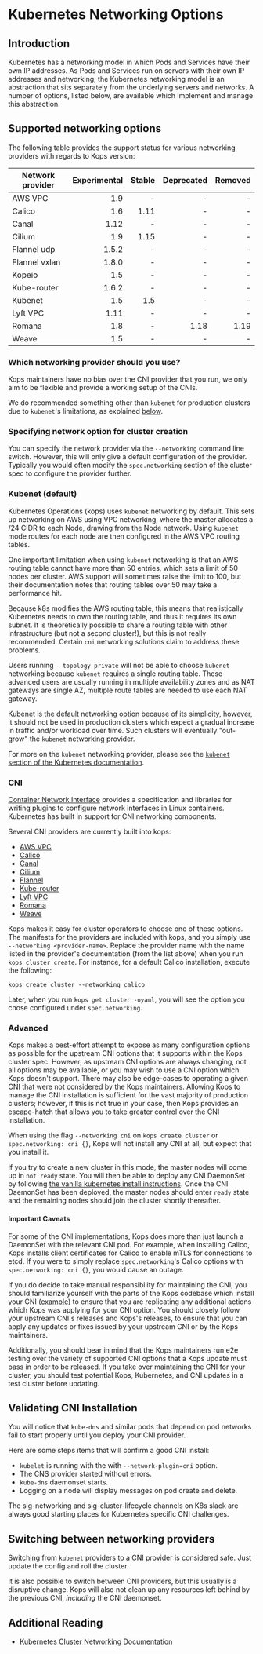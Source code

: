 # Kubernetes Networking Options

## Introduction

Kubernetes has a networking model in which Pods and Services have their own IP
addresses. As Pods and Services run on servers with their own IP addresses and
networking, the Kubernetes networking model is an abstraction that sits
separately from the underlying servers and networks. A number of options,
listed below, are available which implement and manage this abstraction.

## Supported networking options

The following table provides the support status for various networking providers with regards to Kops version:

| Network provider | Experimental | Stable | Deprecated | Removed |
| ------------ | -----------: | -----: | ---------: | ------: |
| AWS VPC | 1.9 | - | - | - |
| Calico | 1.6 | 1.11 | - | - |
| Canal  | 1.12 | - | - | - |
| Cilium | 1.9 | 1.15 | - | - |
| Flannel udp | 1.5.2 | - | - | - |
| Flannel vxlan | 1.8.0 | - | - | - |
| Kopeio | 1.5 | - | - | - |
| Kube-router | 1.6.2 | - | - | - |
| Kubenet | 1.5 | 1.5 | - | - |
| Lyft VPC | 1.11 | - | - | - |
| Romana | 1.8 | - | 1.18 | 1.19 |
| Weave | 1.5 | - | - | - |

### Which networking provider should you use?

Kops maintainers have no bias over the CNI provider that you run, we only aim to be flexible and provide a working setup of the CNIs.

We do recommended something other than `kubenet` for production clusters due to `kubenet`'s limitations, as explained [below](#kubenet-default).

### Specifying network option for cluster creation

You can specify the network provider via the `--networking` command line switch. However, this will only give a default configuration of the provider. Typically you would often modify the `spec.networking` section of the cluster spec to configure the provider further.

### Kubenet (default)

Kubernetes Operations (kops) uses `kubenet` networking by default. This sets up networking on AWS using VPC
networking, where the master allocates a /24 CIDR to each Node, drawing from the Node network.
Using `kubenet` mode routes for each node are then configured in the AWS VPC routing tables.

One important limitation when using `kubenet` networking is that an AWS routing table cannot have more than
50 entries, which sets a limit of 50 nodes per cluster. AWS support will sometimes raise the limit to 100,
but their documentation notes that routing tables over 50 may take a performance hit.

Because k8s modifies the AWS routing table, this means that realistically Kubernetes needs to own the
routing table, and thus it requires its own subnet.  It is theoretically possible to share a routing table
with other infrastructure (but not a second cluster!), but this is not really recommended.  Certain
`cni` networking solutions claim to address these problems.

Users running `--topology private` will not be able to choose `kubenet` networking because `kubenet`
requires a single routing table. These advanced users are usually running in multiple availability zones
and as NAT gateways are single AZ, multiple route tables are needed to use each NAT gateway.

Kubenet is the default networking option because of its simplicity, however, it should not be used in
production clusters which expect a gradual increase in traffic and/or workload over time. Such clusters
will eventually "out-grow" the `kubenet` networking provider.

For more on the `kubenet` networking provider, please see the [`kubenet` section of the Kubernetes documentation](https://kubernetes.io/docs/concepts/extend-kubernetes/compute-storage-net/network-plugins/#kubenet).

### CNI

[Container Network Interface](https://github.com/containernetworking/cni) provides a specification
and libraries for writing plugins to configure network interfaces in Linux containers.  Kubernetes
has built in support for CNI networking components.

Several CNI providers are currently built into kops:

* [AWS VPC](networking/aws-vpc.md)
* [Calico](networking/calico.md)
* [Canal](networking/canal.md)
* [Cilium](networking/cilium.md)
* [Flannel](networking/flannel.md)
* [Kube-router](networking/kube-router.md)
* [Lyft VPC](networking/lyft-vpc.md)
* [Romana](networking/romana.md)
* [Weave](networking/weave.md)

Kops makes it easy for cluster operators to choose one of these options. The manifests for the providers
are included with kops, and you simply use `--networking <provider-name>`. Replace the provider name
with the name listed in the provider's documentation (from the list above) when you run
`kops cluster create`.  For instance, for a default Calico installation, execute the following:

```console
kops create cluster --networking calico
```

Later, when you run `kops get cluster -oyaml`, you will see the option you chose configured under `spec.networking`.

### Advanced

Kops makes a best-effort attempt to expose as many configuration options as possible for the upstream CNI options that it supports within the Kops cluster spec. However, as upstream CNI options are always changing, not all options may be available, or you may wish to use a CNI option which Kops doesn't support. There may also be edge-cases to operating a given CNI that were not considered by the Kops maintainers. Allowing Kops to manage the CNI installation is sufficient for the vast majority of production clusters; however, if this is not true in your case, then Kops provides an escape-hatch that allows you to take greater control over the CNI installation.

When using the flag `--networking cni` on `kops create cluster`  or `spec.networking: cni {}`, Kops will not install any CNI at all, but expect that you install it.

If you try to create a new cluster in this mode, the master nodes will come up in `not ready` state. You will then be able to deploy any CNI DaemonSet by following [the vanilla kubernetes install instructions](https://kubernetes.io/docs/setup/production-environment/tools/kubeadm/create-cluster-kubeadm/#pod-network). Once the CNI DaemonSet has been deployed, the master nodes should enter `ready` state and the remaining nodes should join the cluster shortly thereafter.

#### Important Caveats

For some of the CNI implementations, Kops does more than just launch a DaemonSet with the relevant CNI pod. For example, when installing Calico, Kops installs client certificates for Calico to enable mTLS for connections to etcd. If you were to simply replace `spec.networking`'s Calico options with `spec.networking: cni {}`, you would cause an outage.

If you do decide to take manual responsibility for maintaining the CNI, you should familiarize yourself with the parts of the Kops codebase which install your CNI ([example](https://github.com/kubernetes/kops/tree/master/nodeup/pkg/model/networking)) to ensure that you are replicating any additional actions which Kops was applying for your CNI option. You should closely follow your upstream CNI's releases and Kops's releases, to ensure that you can apply any updates or fixes issued by your upstream CNI or by the Kops maintainers.

Additionally, you should bear in mind that the Kops maintainers run e2e testing over the variety of supported CNI options that a Kops update must pass in order to be released. If you take over maintaining the CNI for your cluster, you should test potential Kops, Kubernetes, and CNI updates in a test cluster before updating.

## Validating CNI Installation

You will notice that `kube-dns` and similar pods that depend on pod networks fail to start properly until you deploy your CNI provider.

Here are some steps items that will confirm a good CNI install:

- `kubelet` is running with the with `--network-plugin=cni` option.
- The CNS provider started without errors.
- `kube-dns` daemonset starts.
- Logging on a node will display messages on pod create and delete.

The sig-networking and sig-cluster-lifecycle channels on K8s slack are always good starting places
for Kubernetes specific CNI challenges.

## Switching between networking providers

Switching from `kubenet` providers to a CNI provider is considered safe. Just update the config and roll the cluster.

It is also possible to switch between CNI providers, but this usually is a disruptive change. Kops will also not clean up any resources left behind by the previous CNI, _including_ the CNI daemonset.

## Additional Reading

* [Kubernetes Cluster Networking Documentation](https://kubernetes.io/docs/concepts/cluster-administration/networking/)
